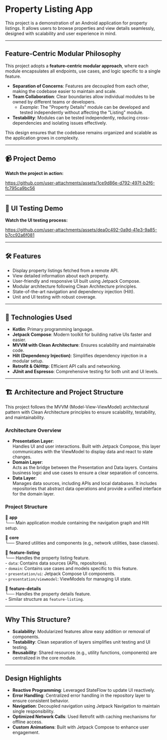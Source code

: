 # Property Listing App  

This project is a demonstration of an Android application for property listings. It allows users to browse properties and view details seamlessly, designed with scalability and user experience in mind.  

---

## **Feature-Centric Modular Philosophy**  
This project adopts a **feature-centric modular approach**, where each module encapsulates all endpoints, use cases, and logic specific to a single feature.  

- **Separation of Concerns**: Features are decoupled from each other, making the codebase easier to maintain and scale.  
- **Team Collaboration**: Clear boundaries allow individual modules to be owned by different teams or developers.  
  - *Example*: The "Property Details" module can be developed and tested independently without affecting the "Listing" module.  
- **Testability**: Modules can be tested independently, reducing cross-dependencies and isolating issues effectively.  

This design ensures that the codebase remains organized and scalable as the application grows in complexity.  

---

## 📹 **Project Demo**  
**Watch the project in action:**  

https://github.com/user-attachments/assets/1ce9d86e-d792-497f-b2f6-fc795ca9bc56  

---

## 🧪 **UI Testing Demo**  
**Watch the UI testing process:**  

https://github.com/user-attachments/assets/dea0c492-0a9d-41e3-9a85-b7cc92a6f081  

---

## 🛠️ **Features**  
- Display property listings fetched from a remote API.  
- View detailed information about each property.  
- User-friendly and responsive UI built using Jetpack Compose.  
- Modular architecture following Clean Architecture principles.  
- State-of-the-art navigation and dependency injection (Hilt).  
- Unit and UI testing with robust coverage.  

---

## 🚀 **Technologies Used**  
- **Kotlin**: Primary programming language.  
- **Jetpack Compose**: Modern toolkit for building native UIs faster and easier.  
- **MVVM with Clean Architecture**: Ensures scalability and maintainable code.  
- **Hilt (Dependency Injection)**: Simplifies dependency injection in a modular setup.  
- **Retrofit & OkHttp**: Efficient API calls and networking.  
- **JUnit and Espresso**: Comprehensive testing for both unit and UI levels.  

---

## 🏗️ **Architecture and Project Structure**  
This project follows the MVVM (Model-View-ViewModel) architectural pattern with Clean Architecture principles to ensure scalability, testability, and maintainability.  

### **Architecture Overview**  
- **Presentation Layer**:  
  Handles UI and user interactions. Built with Jetpack Compose, this layer communicates with the ViewModel to display data and react to state changes.  
- **Domain Layer**:  
  Acts as the bridge between the Presentation and Data layers. Contains business logic and use cases to ensure a clear separation of concerns.  
- **Data Layer**:  
  Manages data sources, including APIs and local databases. It includes repositories that abstract data operations and provide a unified interface for the domain layer.  

### **Project Structure**  
📂 **app**  
  └── Main application module containing the navigation graph and Hilt setup.  

📂 **core**  
  └── Shared utilities and components (e.g., network utilities, base classes).  

📂 **feature-listing**  
  └── Handles the property listing feature.  
      - `data`: Contains data sources (APIs, repositories).  
      - `domain`: Contains use cases and models specific to this feature.  
      - `presentation/ui`: Jetpack Compose UI components.  
      - `presentation/viewmodel`: ViewModels for managing UI state.  

📂 **feature-details**  
  └── Handles the property details feature.  
      - Similar structure as `feature-listing`.  

---

## **Why This Structure?**  
- **Scalability**: Modularized features allow easy addition or removal of components.  
- **Testability**: Clean separation of layers simplifies unit testing and UI testing.  
- **Reusability**: Shared resources (e.g., utility functions, components) are centralized in the core module.  

---

## **Design Highlights**  
- **Reactive Programming**: Leveraged StateFlow to update UI reactively.  
- **Error Handling**: Centralized error handling in the repository layer to ensure consistent behavior.  
- **Navigation**: Decoupled navigation using Jetpack Navigation to maintain single responsibility.  
- **Optimized Network Calls**: Used Retrofit with caching mechanisms for offline access.  
- **Custom Animations**: Built with Jetpack Compose to enhance user engagement.  

